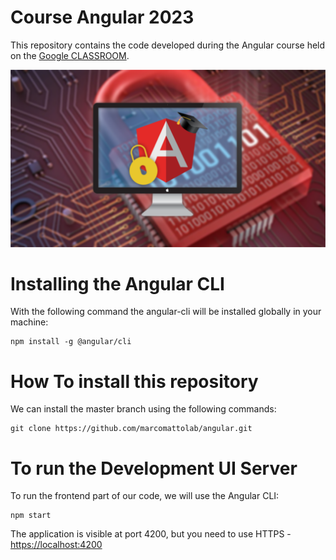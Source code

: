 # Course Angular 2023

This repository contains the code developed during the Angular course held on the [Google CLASSROOM](https://classroom.google.com/c/NjEwNzU1NzY5Mjg1?cjc=b7prsoy).

![Angular Course](https://github.com/marcomattolab/frontend/blob/main/angular-course.png)


# Installing the Angular CLI

With the following command the angular-cli will be installed globally in your machine:

    npm install -g @angular/cli 

# How To install this repository

We can install the master branch using the following commands:

    git clone https://github.com/marcomattolab/angular.git
    
# To run the Development UI Server

To run the frontend part of our code, we will use the Angular CLI:

    npm start 

The application is visible at port 4200, but you need to use HTTPS - [https://localhost:4200](https://localhost:4200)
